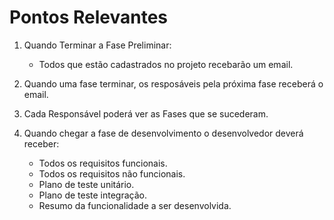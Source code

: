 # Pontos Relevantes

1. Quando Terminar a Fase Preliminar:
    * Todos que estão cadastrados no projeto recebarão um email.

2. Quando uma fase terminar, os resposáveis pela próxima fase receberá o email.

3. Cada Responsável poderá ver as Fases que se sucederam.

4. Quando chegar a fase de desenvolvimento o desenvolvedor deverá receber:
    * Todos os requisitos funcionais.
    * Todos os requisitos não funcionais.
    * Plano de teste unitário.
    * Plano de teste integração.
    * Resumo da funcionalidade a ser desenvolvida.
